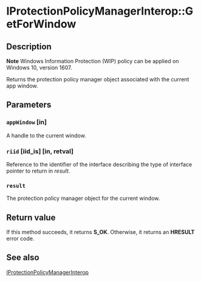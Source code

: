 # IProtectionPolicyManagerInterop::GetForWindow

## Description

**Note** Windows Information Protection (WIP) policy can be applied on Windows 10, version 1607.

Returns the protection policy manager object associated with the current app window.

## Parameters

### `appWindow` [in]

A handle to the current window.

### `riid` [iid_is] [in, retval]

 Reference to the identifier of the interface describing the type of interface pointer to return in *result*.

### `result`

The protection policy manager object for the current window.

## Return value

If this method succeeds, it returns **S_OK**. Otherwise, it returns an **HRESULT** error code.

## See also

[IProtectionPolicyManagerInterop](https://learn.microsoft.com/previous-versions/windows/desktop/api/efswrtinterop/nn-efswrtinterop-iprotectionpolicymanagerinterop)